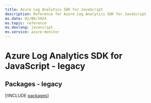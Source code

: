 ```yaml
---
title: Azure Log Analytics SDK for JavaScript
description: Reference for Azure Log Analytics SDK for JavaScript
ms.date: 02/06/2024
ms.topic: reference
ms.devlang: javascript
ms.service: azure-monitor
---
```

# Azure Log Analytics SDK for JavaScript - legacy
## Packages - legacy
[!INCLUDE [packages](log-analytics-index.md)]